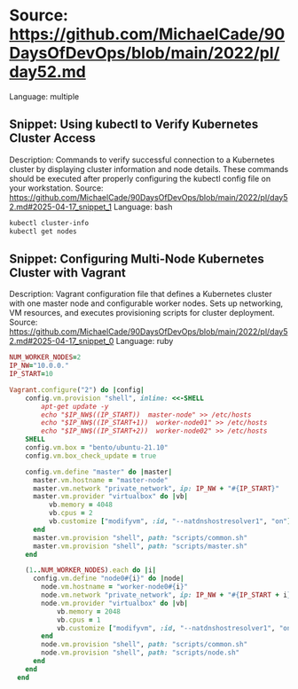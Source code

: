 # Source: https://github.com/MichaelCade/90DaysOfDevOps/blob/main/2022/pl/day52.md
Language: multiple

## Snippet: Using kubectl to Verify Kubernetes Cluster Access
Description: Commands to verify successful connection to a Kubernetes cluster by displaying cluster information and node details. These commands should be executed after properly configuring the kubectl config file on your workstation.
Source: https://github.com/MichaelCade/90DaysOfDevOps/blob/main/2022/pl/day52.md#2025-04-17_snippet_1
Language: bash

```bash
kubectl cluster-info
kubectl get nodes
```

## Snippet: Configuring Multi-Node Kubernetes Cluster with Vagrant
Description: Vagrant configuration file that defines a Kubernetes cluster with one master node and configurable worker nodes. Sets up networking, VM resources, and executes provisioning scripts for cluster deployment.
Source: https://github.com/MichaelCade/90DaysOfDevOps/blob/main/2022/pl/day52.md#2025-04-17_snippet_0
Language: ruby

```ruby
NUM_WORKER_NODES=2
IP_NW="10.0.0."
IP_START=10

Vagrant.configure("2") do |config|
    config.vm.provision "shell", inline: <<-SHELL
        apt-get update -y
        echo "$IP_NW$((IP_START))  master-node" >> /etc/hosts
        echo "$IP_NW$((IP_START+1))  worker-node01" >> /etc/hosts
        echo "$IP_NW$((IP_START+2))  worker-node02" >> /etc/hosts
    SHELL
    config.vm.box = "bento/ubuntu-21.10"
    config.vm.box_check_update = true

    config.vm.define "master" do |master|
      master.vm.hostname = "master-node"
      master.vm.network "private_network", ip: IP_NW + "#{IP_START}"
      master.vm.provider "virtualbox" do |vb|
          vb.memory = 4048
          vb.cpus = 2
          vb.customize ["modifyvm", :id, "--natdnshostresolver1", "on"]
      end
      master.vm.provision "shell", path: "scripts/common.sh"
      master.vm.provision "shell", path: "scripts/master.sh"
    end

    (1..NUM_WORKER_NODES).each do |i|
      config.vm.define "node0#{i}" do |node|
        node.vm.hostname = "worker-node0#{i}"
        node.vm.network "private_network", ip: IP_NW + "#{IP_START + i}"
        node.vm.provider "virtualbox" do |vb|
            vb.memory = 2048
            vb.cpus = 1
            vb.customize ["modifyvm", :id, "--natdnshostresolver1", "on"]
        end
        node.vm.provision "shell", path: "scripts/common.sh"
        node.vm.provision "shell", path: "scripts/node.sh"
      end
    end
  end
```